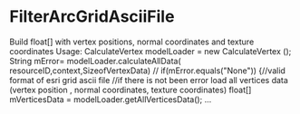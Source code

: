# FilterArcGridAsciiFile
Build float[] with vertex positions, normal coordinates and texture coordinates
Usage: 
 CalculateVertex modelLoader = new CalculateVertex ();
 String mError= modelLoader.calculateAllData( resourceID,context,SizeofVertexData) // 
 if(mError.equals("None")) {//valid format of esri grid ascii file
            //if there is not been error load all vertices data (vertex position , normal coordinates, texture coordinates) 
             float[] mVerticesData = modelLoader.getAllVerticesData();
            ...
